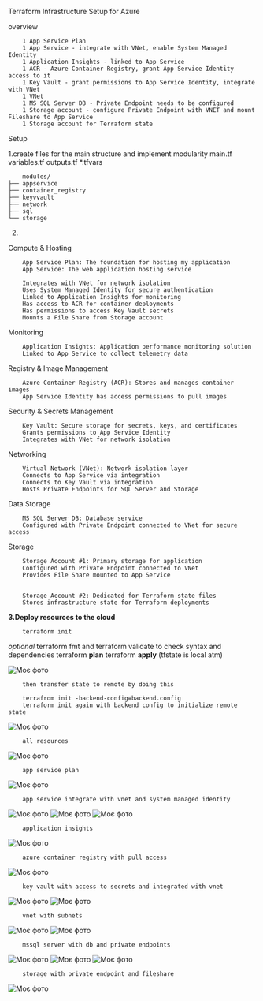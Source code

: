 Terraform Infrastructure Setup for Azure

overview

        1 App Service Plan
        1 App Service - integrate with VNet, enable System Managed Identity
        1 Application Insights - linked to App Service
        1 ACR - Azure Container Registry, grant App Service Identity access to it
        1 Key Vault - grant permissions to App Service Identity, integrate with VNet
        1 VNet
        1 MS SQL Server DB - Private Endpoint needs to be configured
        1 Storage account - configure Private Endpoint with VNET and mount Fileshare to App Service
        1 Storage account for Terraform state


Setup

1.create files for the main structure and implement modularity 
    main.tf
    variables.tf
    outputs.tf
    *.tfvars

        modules/
    ├── appservice
    ├── container_registry
    ├── keyvvault
    ├── network
    ├── sql
    └── storage

2.
Compute & Hosting

        App Service Plan: The foundation for hosting my application
        App Service: The web application hosting service
        
        Integrates with VNet for network isolation
        Uses System Managed Identity for secure authentication
        Linked to Application Insights for monitoring
        Has access to ACR for container deployments
        Has permissions to access Key Vault secrets
        Mounts a File Share from Storage account



Monitoring

        Application Insights: Application performance monitoring solution
        Linked to App Service to collect telemetry data

Registry & Image Management

        Azure Container Registry (ACR): Stores and manages container images
        App Service Identity has access permissions to pull images


Security & Secrets Management

        Key Vault: Secure storage for secrets, keys, and certificates
        Grants permissions to App Service Identity
        Integrates with VNet for network isolation



Networking

        Virtual Network (VNet): Network isolation layer
        Connects to App Service via integration
        Connects to Key Vault via integration
        Hosts Private Endpoints for SQL Server and Storage



Data Storage

        MS SQL Server DB: Database service
        Configured with Private Endpoint connected to VNet for secure access

Storage

        Storage Account #1: Primary storage for application
        Configured with Private Endpoint connected to VNet
        Provides File Share mounted to App Service


        Storage Account #2: Dedicated for Terraform state files
        Stores infrastructure state for Terraform deployments

**3.Deploy resources to the cloud**

    
        terraform init
*optional* terraform fmt and terraform validate to check syntax and dependencies
        terraform **plan**
        terraform **apply**
        (tfstate is local atm)



![Моє фото](./images/localstate.jpg)

        then transfer state to remote by doing this

        terrafrom init -backend-config=backend.config
        terraform init again with backend config to initialize remote state

![Моє фото](./images/state1.jpg)


        all resources 

![Моє фото](./images/allres.png)

        app service plan

![Моє фото](./images/apspla.png)

        app service integrate with vnet and system managed identity


![Моє фото](./images/apps.png)
![Моє фото](./images/appsyid.png)
![Моє фото](./images/apsnw.png)


        application insights

![Моє фото](./images/insight.png)

        azure container registry with pull access

![Моє фото](./images/acr.png)

        key vault with access to secrets and integrated with vnet

![Моє фото](./images/kv.png)
![Моє фото](./images/kvvne.png)

        vnet with subnets

![Моє фото](./images/vnet.png)
![Моє фото](./images/vnets.png)

        mssql server with db and private endpoints

![Моє фото](./images/sqlserver.png)
![Моє фото](./images/sqldb.png)
![Моє фото](./images/sqlendp.png)

        storage with private endpoint and fileshare

![Моє фото](./images/stapps.png)









